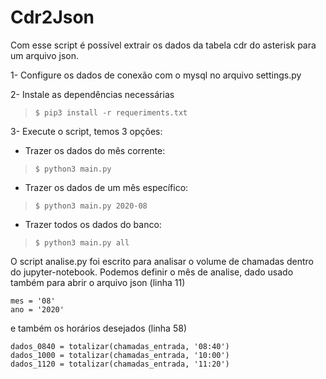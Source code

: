 # Cdr2Json

Com esse script é possível extrair os dados da tabela cdr do asterisk para um arquivo json.

1- Configure os dados de conexão com o mysql no arquivo settings.py

2- Instale as dependências necessárias
> `$ pip3 install -r requeriments.txt`

3- Execute o script, temos 3 opções:
- Trazer os dados do mês corrente:
> `$ python3 main.py`
- Trazer os dados de um mês específico:
> `$ python3 main.py 2020-08`
- Trazer todos os dados do banco:
> `$ python3 main.py all`

O script analise.py foi escrito para analisar o volume de chamadas dentro do jupyter-notebook.
Podemos definir o mês de analise, dado usado também para abrir o arquivo json (linha 11)
```
mes = '08'
ano = '2020'
```
e também os horários desejados (linha 58)
```
dados_0840 = totalizar(chamadas_entrada, '08:40')
dados_1000 = totalizar(chamadas_entrada, '10:00')
dados_1120 = totalizar(chamadas_entrada, '11:20')
```